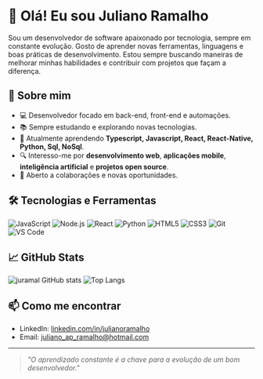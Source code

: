 # 👋 Olá! Eu sou Juliano Ramalho

Sou um desenvolvedor de software apaixonado por tecnologia, sempre em constante evolução. Gosto de aprender novas ferramentas, linguagens e boas práticas de desenvolvimento. Estou sempre buscando maneiras de melhorar minhas habilidades e contribuir com projetos que façam a diferença.

## 🚀 Sobre mim

- 💻 Desenvolvedor focado em back-end, front-end e automações.
- 📚 Sempre estudando e explorando novas tecnologias.
- 🌱 Atualmente aprendendo **Typescript, Javascript, React, React-Native, Python, Sql, NoSql**.
- 🔍 Interesso-me por **desenvolvimento web**, **aplicações mobile**, **inteligência artificial** e **projetos open source**.
- 🤝 Aberto a colaborações e novas oportunidades.

## 🛠️ Tecnologias e Ferramentas

![JavaScript](https://img.shields.io/badge/-JavaScript-F7DF1E?logo=javascript&logoColor=black)
![Node.js](https://img.shields.io/badge/-Node.js-339933?logo=node.js&logoColor=white)
![React](https://img.shields.io/badge/-React-61DAFB?logo=react&logoColor=black)
![Python](https://img.shields.io/badge/-Python-3776AB?logo=python&logoColor=white)
![HTML5](https://img.shields.io/badge/-HTML5-E34F26?logo=html5&logoColor=white)
![CSS3](https://img.shields.io/badge/-CSS3-1572B6?logo=css3&logoColor=white)
![Git](https://img.shields.io/badge/-Git-F05032?logo=git&logoColor=white)
![VS Code](https://img.shields.io/badge/-VS%20Code-007ACC?logo=visual-studio-code&logoColor=white)

## 📈 GitHub Stats

![juramal GitHub stats](https://github-readme-stats.vercel.app/api?username=juramal&show_icons=true&theme=radical)
![Top Langs](https://github-readme-stats.vercel.app/api/top-langs/?username=juramal&layout=compact&theme=radical)

## 📫 Como me encontrar

- LinkedIn: [linkedin.com/in/julianoramalho](https://linkedin.com/in/julianoramalho)
- Email: juliano_ap_ramalho@hotmail.com

---

> *"O aprendizado constante é a chave para a evolução de um bom desenvolvedor."*


